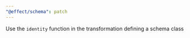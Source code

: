 ```yaml
---
"@effect/schema": patch
---
```


Use the `identity` function in the transformation defining a schema class
